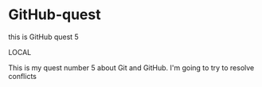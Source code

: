 # GitHub-quest
this is GitHub quest 5 


LOCAL 


This is my quest number 5 about Git and GitHub. 
I'm going to try to resolve conflicts
